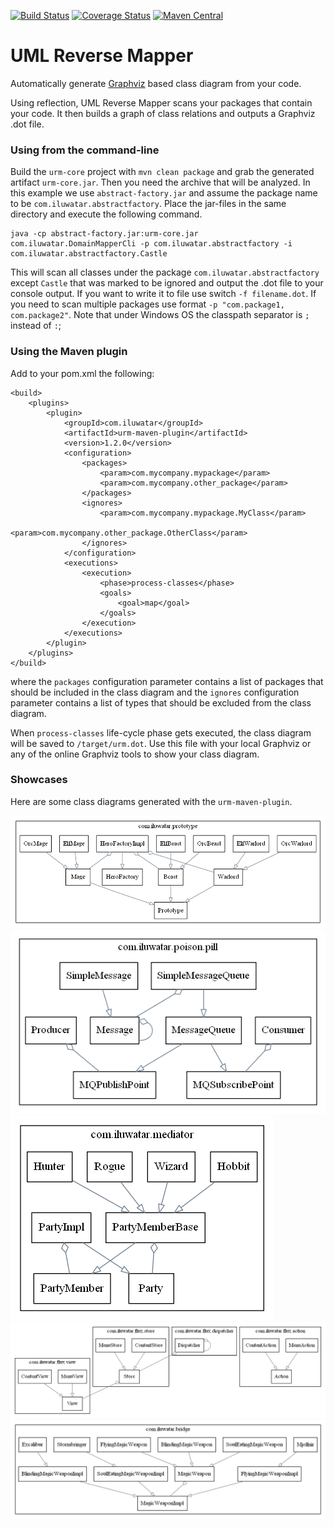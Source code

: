 [![Build Status](https://travis-ci.org/iluwatar/uml-reverse-mapper.svg?branch=master)](https://travis-ci.org/iluwatar/uml-reverse-mapper)
[![Coverage Status](https://coveralls.io/repos/iluwatar/uml-reverse-mapper/badge.svg?branch=master&service=github)](https://coveralls.io/github/iluwatar/uml-reverse-mapper?branch=master)
[![Maven Central](https://maven-badges.herokuapp.com/maven-central/com.iluwatar/urm-maven-plugin/badge.svg)](https://maven-badges.herokuapp.com/maven-central/com.iluwatar/urm-maven-plugin/)

UML Reverse Mapper
===========================

Automatically generate [Graphviz](http://www.graphviz.org/) based class diagram from your code.

Using reflection, UML Reverse Mapper scans your packages that contain your code. It then builds a graph of class relations and outputs a Graphviz .dot file.

### Using from the command-line

Build the `urm-core` project with `mvn clean package` and grab the generated artifact `urm-core.jar`. Then you need the archive that will be analyzed. In this example we use `abstract-factory.jar` and assume the package name to be `com.iluwatar.abstractfactory`. Place the jar-files in the same directory and execute the following command.

    java -cp abstract-factory.jar:urm-core.jar com.iluwatar.DomainMapperCli -p com.iluwatar.abstractfactory -i com.iluwatar.abstractfactory.Castle

This will scan all classes under the package `com.iluwatar.abstractfactory` except `Castle` that was marked to be ignored and output the .dot file to your console output. If you want to write it to file use switch `-f filename.dot`. If you need to scan multiple packages use format `-p "com.package1, com.package2"`. Note that under Windows OS the classpath separator is `;` instead of `:`;

### Using the Maven plugin

Add to your pom.xml the following:

	<build>
		<plugins>
			<plugin>
				<groupId>com.iluwatar</groupId>
				<artifactId>urm-maven-plugin</artifactId>
				<version>1.2.0</version>
				<configuration>
					<packages>
						<param>com.mycompany.mypackage</param>
						<param>com.mycompany.other_package</param>
					</packages>
					<ignores>
						<param>com.mycompany.mypackage.MyClass</param>
						<param>com.mycompany.other_package.OtherClass</param>
					</ignores>
				</configuration>
				<executions>
					<execution>
						<phase>process-classes</phase>
						<goals>
							<goal>map</goal>
						</goals>
					</execution>
				</executions>
			</plugin>
		</plugins>
	</build>

where the `packages` configuration parameter contains a list of packages that should be included in the class diagram and
the `ignores` configuration parameter contains a list of types that should be excluded from the class diagram.

When `process-classes` life-cycle phase gets executed, the class diagram will be saved to `/target/urm.dot`. Use this file with your local Graphviz or any of the online Graphviz tools to show your class diagram.

### Showcases

Here are some class diagrams generated with the `urm-maven-plugin`.

![Prototype](prototype.dot.png "Prototype")
![Poison Pill](poisonpill.dot.png "Poison Pill")
![Mediator](mediator.dot.png "Mediator")
![Flux](flux.dot.png "Flux")
![Bridge](bridge.dot.png "Bridge")
